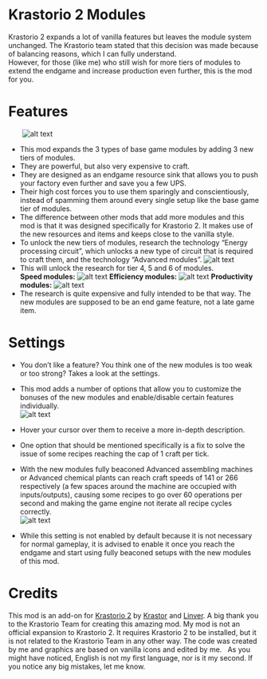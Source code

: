 # Krastorio 2 Modules
Krastorio 2 expands a lot of vanilla features but leaves the module system unchanged. The Krastorio team stated that this decision was made because of balancing reasons, which I can fully understand.  
However, for those (like me) who still wish for more tiers of modules to extend the endgame and increase production even further, this is the mod for you.
# Features
&emsp;&emsp;![alt text](https://i.imgur.com/RM028G5.jpg "Krastorio 2 Modules")
*  This mod expands the 3 types of base game modules by adding 3 new tiers of modules. 
*  They are powerful, but also very expensive to craft. 
*  They are designed as an endgame resource sink that allows you to push your factory even further and save you a few UPS.
&nbsp;
*  Their high cost forces you to use them sparingly and conscientiously, instead of spamming them around every single setup like the base game tier of modules.
*  The difference between other mods that add more modules and this mod is that it was designed specifically for Krastorio 2. It makes use of the new resources and items and keeps close to the vanilla style.
&nbsp;
*  To unlock the new tiers of modules, research the technology “Energy processing circuit”, which unlocks a new type of circuit that is required to craft them, and the technology “Advanced modules”.
![alt text](https://i.imgur.com/GvOo56N.jpg "Krastorio 2 Modules Technology Prerequisites")
*  This will unlock the research for tier 4, 5 and 6 of modules.    
**Speed modules:**
![alt text](https://i.imgur.com/I2d8YgE.jpg "Krastorio 2 Speed modules 4, 5, 6")
**Efficiency modules:**
![alt text](https://i.imgur.com/5uBI4fB.jpg "Krastorio 2 Efficiency modules 4, 5, 6")
**Productivity modules:**
![alt text](https://i.imgur.com/xW07MvC.jpg "Krastorio 2 Productivity modules 4, 5, 6")
*  The research is quite expensive and fully intended to be that way. The new modules are supposed to be an end game feature, not a late game item. 
# Settings
*  You don’t like a feature? You think one of the new modules is too weak or too strong? Takes a look at the settings.
*  This mod adds a number of options that allow you to customize the bonuses of the new modules and enable/disable certain features individually.  
![alt text](https://i.imgur.com/uyj8jvR.jpg "Krastorio 2 Modules Settings")

*  Hover your cursor over them to receive a more in-depth description.
*  One option that should be mentioned specifically is a fix to solve the issue of some recipes reaching the cap of 1 craft per tick. 
*  With the new modules fully beaconed Advanced assembling machines or Advanced chemical plants can reach craft speeds of 141 or 266 respectively (a few spaces around the machine are occupied with inputs/outputs), causing some recipes to go over 60 operations per second and making the game engine not iterate all recipe cycles correctly.  
![alt text](https://i.imgur.com/lnhDBEr.jpg "Krastorio 2 Speed Cap Bug")
*  While this setting is not enabled by default because it is not necessary for normal gameplay, it is advised to enable it once you reach the endgame and start using fully beaconed setups with the new modules of this mod.
# Credits
This mod is an add-on for [Krastorio 2](https://mods.factorio.com/mod/Krastorio2) by [Krastor]( https://mods.factorio.com/user/Krastor) and [Linver]( https://mods.factorio.com/user/Linver). A big thank you to the Krastorio Team for creating this amazing mod. 
My mod is not an official expansion to Krastorio 2. It requires Krastorio 2 to be installed, but it is not related to the Krastorio Team in any other way.
The code was created by me and graphics are based on vanilla icons and edited by me.
&nbsp;
As you might have noticed, English is not my first language, nor is it my second. If you notice any big mistakes, let me know.
